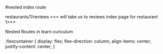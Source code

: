 #nested index route 

restaurants/1/reviews <<< will take us to reviews index page for restaurant 1>>>

Nested Routes in learn curiculum

 .flexcontainer {
   display: flex;
   flex-direction: column;
   align-items: center;
   justify-content: center;
}